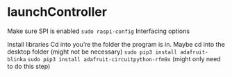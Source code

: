 # launchController
Make sure SPI is enabled
	`sudo raspi-config`
		Interfacing options
		
Install libraries 
	Cd into you’re the folder the program is in. Maybe cd into the desktop folder (might not be necessary)
	`sudo pip3 install adafruit-blinka`
  `sudo pip3 install adafruit-circuitpython-rfm9x` (might only need to do this step)

